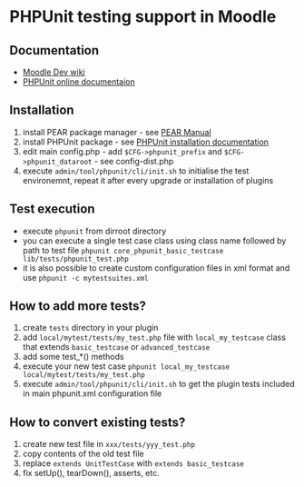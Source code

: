 PHPUnit testing support in Moodle
==================================


Documentation
-------------
* [Moodle Dev wiki](http://docs.moodle.org/dev/PHPUnit)
* [PHPUnit online documentaion](http://www.phpunit.de/manual/current/en/)


Installation
------------
1. install PEAR package manager - see [PEAR Manual](http://pear.php.net/manual/en/installation.php)
2. install PHPUnit package - see [PHPUnit installation documentation](http://www.phpunit.de/manual/current/en/installation.html)
3. edit main config.php - add `$CFG->phpunit_prefix` and `$CFG->phpunit_dataroot` - see config-dist.php
4. execute `admin/tool/phpunit/cli/init.sh` to initialise the test environemnt, repeat it after every upgrade or installation of plugins


Test execution
--------------
* execute `phpunit` from dirroot directory
* you can execute a single test case class using class name followed by path to test file `phpunit core_phpunit_basic_testcase lib/tests/phpunit_test.php`
* it is also possible to create custom configuration files in xml format and use `phpunit -c mytestsuites.xml`


How to add more tests?
----------------------
1. create `tests` directory in your plugin
2. add `local/mytest/tests/my_test.php` file with `local_my_testcase` class that extends `basic_testcase` or `advanced_testcase`
3. add some test_*() methods
4. execute your new test case `phpunit local_my_testcase local/mytest/tests/my_test.php`
5. execute `admin/tool/phpunit/cli/init.sh` to get the plugin tests included in main phpunit.xml configuration file


How to convert existing tests?
------------------------------
1. create new test file in `xxx/tests/yyy_test.php`
2. copy contents of the old test file
3. replace `extends UnitTestCase` with `extends basic_testcase`
4. fix setUp(), tearDown(), asserts, etc.
